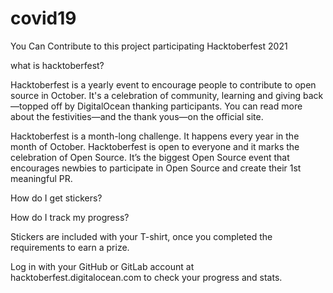 # covid19
You Can Contribute to this project participating Hacktoberfest 2021

what is hacktoberfest?


Hacktoberfest is a yearly event to encourage people to contribute to open source in October. It's a celebration of community, learning and giving back—topped off by DigitalOcean thanking participants. You can read more about the festivities—and the thank yous—on the official site.

Hacktoberfest is a month-long challenge. It happens every year in the month of October. Hacktoberfest is open to everyone and it marks the celebration of Open Source. It’s the biggest Open Source event that encourages newbies to participate in Open Source and create their 1st meaningful PR.


How do I get stickers?

How do I track my progress?

Stickers are included with your T-shirt, once you completed the requirements to earn a prize.


Log in with your GitHub or GitLab account at hacktoberfest.digitalocean.com to check your progress and stats.




